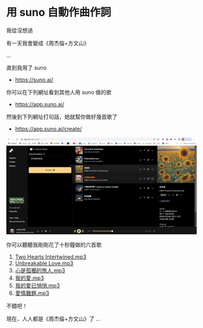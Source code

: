 # 用 suno 自動作曲作詞

我從沒想過

有一天我會變成《周杰倫+方文山》 

...

直到我用了 suno

* https://suno.ai/


你可以在下列網址看到其他人用 suno 做的歌

* https://app.suno.ai/

然後到下列網址打句話，她就幫你做好幾首歌了

* https://app.suno.ai/create/


![](../_img/suno1.png)


你可以聽聽我剛剛花了十秒鐘做的六首歌


1. [Two Hearts Intertwined.mp3](song/Two%20Hearts%20Intertwined.mp3)
2. [Unbreakable Love.mp3](song/Unbreakable%20Love.mp3)
3. [心是孤獨的旅人.mp3](song/心是孤獨的旅人.mp3)
4. [我的愛.mp3](song/我的愛.mp3)
5. [我的愛已悄悄.mp3](song/我的愛已悄悄.mp3)
6. [愛情難題.mp3](ong/愛情難題.mp3)

不錯吧！

現在、人人都是《周杰倫+方文山》了 ...


